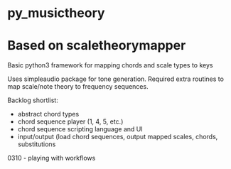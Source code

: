 # py_musictheory

# Based on scaletheorymapper

Basic python3 framework for mapping chords and scale types to keys

Uses simpleaudio package for tone generation.  Required extra routines to map scale/note theory to frequency sequences.

Backlog shortlist:
- abstract chord types
- chord sequence player (1, 4, 5, etc.)
- chord sequence scripting language and UI
- input/output (load chord sequences, output mapped scales, chords, substitutions

0310 - playing with workflows
